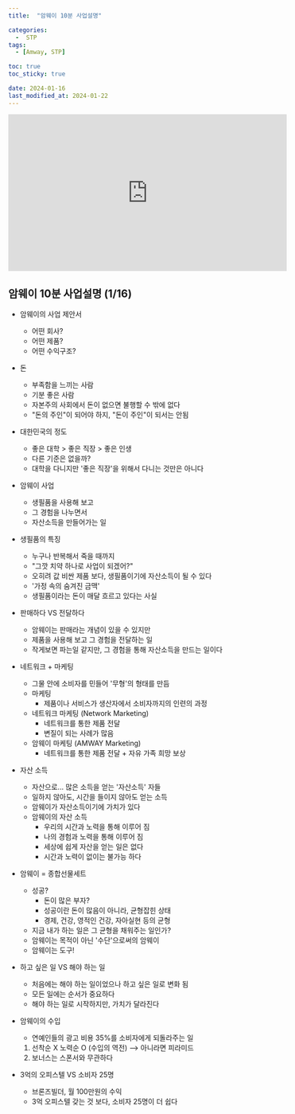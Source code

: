 ```yaml
---
title:  "암웨이 10분 사업설명" 

categories:
  -  STP
tags:
  - [Amway, STP]

toc: true
toc_sticky: true

date: 2024-01-16
last_modified_at: 2024-01-22
---
```


<iframe width="560" height="315" src="https://www.youtube.com/embed/ZpUhW_Zx6c8?si=JYnBYwwTHZwSAIis" title="YouTube video player" frameborder="0" allow="accelerometer; autoplay; clipboard-write; encrypted-media; gyroscope; picture-in-picture; web-share" allowfullscreen></iframe>



## 암웨이 10분 사업설명 (1/16)

+ 암웨이의 사업 제안서
  - 어떤 회사?
  - 어떤 제품?
  - 어떤 수익구조?

+ 돈
  - 부족함을 느끼는 사람
  - 기분 좋은 사람
  - 자본주의 사회에서 돈이 없으면 불행할 수 밖에 없다
  - "돈의 주인"이 되어야 하지, "돈이 주인"이 되서는 안됨

+ 대한민국의 정도
  - 좋은 대학 > 좋은 직장 > 좋은 인생
  - 다른 기준은 없을까?
  - 대학을 다니지만 '좋은 직장'을 위해서 다니는 것만은 아니다

+ 암웨이 사업
  - 생필품을 사용해 보고
  - 그 경험을 나누면서
  - 자산소득을 만들어가는 일

+ 생필품의 특징
  - 누구나 반복해서 죽을 때까지
  - "그깟 치약 하나로 사업이 되겠어?"
  - 오히려 값 비싼 제품 보다, 생필품이기에 자산소득이 될 수 있다
  - '가정 속의 숨겨진 금맥'
  - 생필품이라는 돈이 매달 흐르고 있다는 사실

+ 판매하다 VS 전달하다
  - 암웨이는 판매라는 개념이 있을 수 있지만
  - 제품을 사용해 보고 그 경험을 전달하는 일
  - 작게보면 파는일 같지만, 그 경험을 통해 자산소득을 만드는 일이다

+ 네트워크 + 마케팅
  - 그물 안에 소비자를 민들어 '무형'의 형태를 만듬
  - 마케팅
    - 제품이나 서비스가 생산자에서 소비자까지의 인련의 과정
  - 네트워크 마케팅 (Network Marketing)
    - 네트워크를 통한 제품 전달
    - 변질이 되는 사례가 많음
  - 암웨이 마케팅 (AMWAY Marketing)
    - 네트워크를 통한 제품 전달 + 자유 가족 희망 보상

+ 자산 소득
  - 자산으로... 많은 소득을 얻는 '자산소득' 자들
  - 일하지 않아도, 시간을 들이지 않아도 얻는 소득
  - 암웨이가 자산소득이기에 가치가 있다
  - 암웨이의 자산 소득
    - 우리의 시간과 노력을 통해 이루어 짐
    - 나의 경험과 노력을 통해 이루어 짐
    - 세상에 쉽게 자산을 얻는 일은 없다
    - 시간과 노력이 없이는 불가능 하다

+ 암웨이 = 종합선물세트
  - 성공?
    - 돈이 많은 부자?
    - 성공이란 돈이 많음이 아니라, 균형잡힌 상태
    - 경제, 건강, 영적인 건강, 자아실현 등의 균형
  - 지금 내가 하는 일은 그 균형을 채워주는 일인가?
  - 암웨이는 목적이 아닌 '수단'으로써의 암웨이
  - 암웨이는 도구!

+ 하고 싶은 일 VS 해야 하는 일
  - 처음에는 해야 하는 일이었으나 하고 싶은 일로 변화 됨
  - 모든 일에는 순서가 중요하다
  - 해야 하는 일로 시작하지만, 가치가 달라진다

+ 암웨이의 수입
  - 연예인들의 광고 비용 35%를 소비자에게 되돌라주는 일
  1. 선착순 X 노력순 O (수입의 역전) --> 아니라면 피라미드
  2. 보너스는 스폰서와 무관하다

+ 3억의 오피스텔 VS 소비자 25명
  - 브론즈빌더, 월 100만원의 수익
  - 3억 오피스텔 갖는 것 보다, 소비자 25명이 더 쉽다
